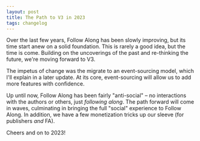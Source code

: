 ```yaml
---
layout: post
title: The Path to V3 in 2023
tags: changelog
---
```


Over the last few years, Follow Along has been slowly improving, but its time start anew on a solid foundation. This is rarely a good idea, but the time is come. Building on the uncoverings of the past and re-thinking the future, we're moving forward to V3. 

The impetus of change was the migrate to an event-sourcing model, which I'll explain in a later update. At its core, event-sourcing will allow us to add more features with confidence.

Up until now, Follow Along has been fairly "anti-social" – no interactions with the authors or others, just *following along*. The path forward will come in waves, culminating in bringing the full "social" experience to Follow Along. In addition, we have a few monetization tricks up our sleeve (for publishers *and* FA).

Cheers and on to 2023!

